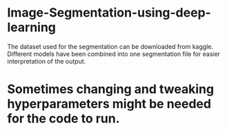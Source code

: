 # Image-Segmentation-using-deep-learning
The dataset used for the segmentation can be downloaded from kaggle.
Different models have been combined into one segmentation file for easier interpretation of the output.
# Sometimes changing and tweaking hyperparameters might be needed for the code to run.
